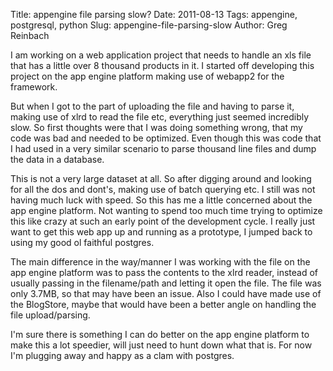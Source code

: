 Title: appengine file parsing slow?
Date: 2011-08-13
Tags: appengine, postgresql, python
Slug: appengine-file-parsing-slow
Author: Greg Reinbach

I am working on a web application project that needs to handle an xls file that has a little over 8 thousand products in it. I started off developing this project on the app engine platform making use of webapp2 for the framework.

But when I got to the part of uploading the file and having to parse it, making use of xlrd to read the file etc, everything just seemed incredibly slow. So first thoughts were that I was doing something wrong, that my code was bad and needed to be optimized. Even though this was code that I had used in a very similar scenario to parse thousand line files and dump the data in a database.

This is not a very large dataset at all. So after digging around and looking for all the dos and dont's, making use of batch querying etc. I still was not having much luck with speed. So this has me a little concerned about the app engine platform. Not wanting to spend too much time trying to optimize this like crazy at such an early point of the development cycle. I really just want to get this web app up and running as a prototype, I jumped back to using my good ol faithful postgres.

The main difference in the way/manner I was working with the file on the app engine platform was to pass the contents to the xlrd reader, instead of usually passing in the filename/path and letting it open the file. The file was only 3.7MB, so that may have been an issue. Also I could have made use of the BlogStore, maybe that would have been a better angle on handling the file upload/parsing.

I'm sure there is something I can do better on the app engine platform to make this a lot speedier, will just need to hunt down what that is. For now I'm plugging away and happy as a clam with postgres.
